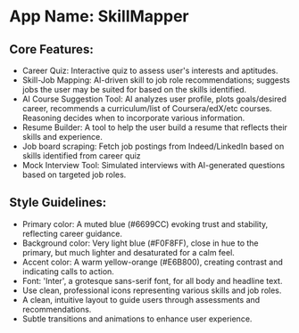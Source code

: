 # **App Name**: SkillMapper

## Core Features:

- Career Quiz: Interactive quiz to assess user's interests and aptitudes.
- Skill-Job Mapping: AI-driven skill to job role recommendations; suggests jobs the user may be suited for based on the skills identified.
- AI Course Suggestion Tool: AI analyzes user profile, plots goals/desired career, recommends a curriculum/list of Coursera/edX/etc courses. Reasoning decides when to incorporate various information.
- Resume Builder: A tool to help the user build a resume that reflects their skills and experience.
- Job board scraping: Fetch job postings from Indeed/LinkedIn based on skills identified from career quiz
- Mock Interview Tool: Simulated interviews with AI-generated questions based on targeted job roles.

## Style Guidelines:

- Primary color: A muted blue (#6699CC) evoking trust and stability, reflecting career guidance.
- Background color: Very light blue (#F0F8FF), close in hue to the primary, but much lighter and desaturated for a calm feel.
- Accent color: A warm yellow-orange (#E6B800), creating contrast and indicating calls to action.
- Font: 'Inter', a grotesque sans-serif font, for all body and headline text.
- Use clean, professional icons representing various skills and job roles.
- A clean, intuitive layout to guide users through assessments and recommendations.
- Subtle transitions and animations to enhance user experience.